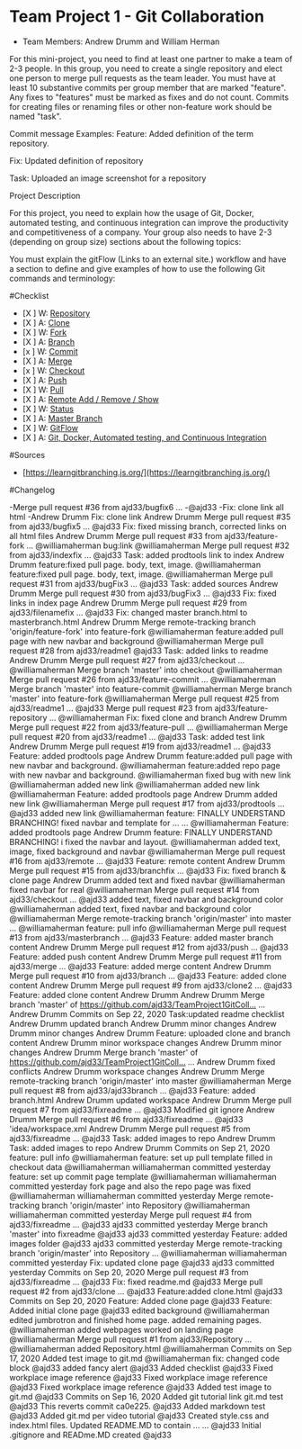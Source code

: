 # Team Project 1 - Git Collaboration

* Team Members: Andrew Drumm and William Herman

For this mini-project, you need to find at least one partner to make a team of 2-3 people.  In this group, you need to create a single repository and elect one person to merge pull requests as the team leader.  You must have at least 10 substantive commits per group member that are marked "feature".  Any fixes to "features" must be marked as fixes and do not count.  Commits for creating files or renaming files or other non-feature work should be named "task".

Commit message Examples:
Feature:  Added definition of the term repository.

Fix: Updated definition of repository

Task: Uploaded an image screenshot for a repository

Project Description

For this project, you need to explain how the usage of Git, Docker, automated testing, and continuous integration can improve the productivity and competitiveness of a company.  Your group also needs to have 2-3 (depending on group size) sections about the following topics:

You must explain the gitFlow (Links to an external site.) workflow and have a section to define and give examples of how to use the following Git commands and terminology:

#Checklist
- [X ] W: [Repository](\Repository.html)
- [X ] A: [Clone](\Clone.html)
- [X ] W: [Fork](\Fork.html)
- [X ] A: [Branch](\Branch.html)
- [x ] W: [Commit](\Commit.html)
- [X ] A: [Merge](\merge.html)
- [x ] W: [Checkout](\Checkout.html)
- [X ] A: [Push](Push.html)
- [X ] W: [Pull](pull.html)
- [X ] A: [Remote Add / Remove / Show](remote.html)
- [X ] W: [Status](status.html)
- [X ] A: [Master Branch](masterbranch.html)
- [X ] W: [GitFlow](gitflow.html)
- [X ] A: [Git, Docker, Automated testing, and Continuous Integration](prodtools.html)
    
    
#Sources
- [https://learngitbranching.js.org/](https://learngitbranching.js.org/)


#Changelog

-Merge pull request #36 from ajd33/bugfix6 …
-@ajd33
-Fix: clone link all html
-Andrew Drumm
Fix: clone link
Andrew Drumm
Merge pull request #35 from ajd33/bugfix5 …
@ajd33
Fix: fixed missing branch, corrected links on all html files
Andrew Drumm
Merge pull request #33 from ajd33/feature-fork …
@williamaherman
bug:link
@williamaherman
Merge pull request #32 from ajd33/indexfix …
@ajd33
Task: added prodtools link to index
Andrew Drumm
feature:fixed pull page. body, text, image.
@williamaherman
feature:fixed pull page. body, text, image.
@williamaherman
Merge pull request #31 from ajd33/bugFix3 …
@ajd33
Task: added sources
Andrew Drumm
Merge pull request #30 from ajd33/bugFix3 …
@ajd33
Fix: fixed links in index page
Andrew Drumm
Merge pull request #29 from ajd33/filenamefix …
@ajd33
Fix: changed master branch.html to masterbranch.html
Andrew Drumm
Merge remote-tracking branch 'origin/feature-fork' into feature-fork
@williamaherman
feature:added pull page with new navbar and background
@williamaherman
Merge pull request #28 from ajd33/readme1
@ajd33
Task: added links to readme
Andrew Drumm
Merge pull request #27 from ajd33/checkout …
@williamaherman
Merge branch 'master' into checkout
@williamaherman
Merge pull request #26 from ajd33/feature-commit …
@williamaherman
Merge branch 'master' into feature-commit
@williamaherman
Merge branch 'master' into feature-fork
@williamaherman
Merge pull request #25 from ajd33/readme1 …
@ajd33
Merge pull request #23 from ajd33/feature-repository …
@williamaherman
Fix: fixed clone and branch
Andrew Drumm
Merge pull request #22 from ajd33/feature-pull …
@williamaherman
Merge pull request #20 from ajd33/readme1 …
@ajd33
Task: added test link
Andrew Drumm
Merge pull request #19 from ajd33/readme1 …
@ajd33
Feature: added prodtools page
Andrew Drumm
feature:added pull page with new navbar and background.
@williamaherman
feature:added repo page with new navbar and background.
@williamaherman
fixed bug with new link
@williamaherman
added new link
@williamaherman
added new link
@williamaherman
Feature: added prodtools page
Andrew Drumm
added new link
@williamaherman
Merge pull request #17 from ajd33/prodtools …
@ajd33
added new link
@williamaherman
feature: FINALLY UNDERSTAND BRANCHING! fixed navbar and template for … …
@williamaherman
Feature: added prodtools page
Andrew Drumm
feature: FINALLY UNDERSTAND BRANCHING! i fixed the navbar and layout.
@williamaherman
added text, image, fixed background and navbar
@williamaherman
Merge pull request #16 from ajd33/remote …
@ajd33
Feature: remote content
Andrew Drumm
Merge pull request #15 from ajd33/branchfix …
@ajd33
Fix: fixed branch & clone page
Andrew Drumm
added text and fixed navbar
@williamaherman
fixed navbar for real
@williamaherman
Merge pull request #14 from ajd33/checkout …
@ajd33
added text, fixed navbar and background color
@williamaherman
added text, fixed navbar and background color
@williamaherman
Merge remote-tracking branch 'origin/master' into master …
@williamaherman
feature: pull info
@williamaherman
Merge pull request #13 from ajd33/masterbranch …
@ajd33
Feature: added master branch content
Andrew Drumm
Merge pull request #12 from ajd33/push …
@ajd33
Feature: added push content
Andrew Drumm
Merge pull request #11 from ajd33/merge …
@ajd33
Feature: added merge content
Andrew Drumm
Merge pull request #10 from ajd33/branch …
@ajd33
Feature: added clone content
Andrew Drumm
Merge pull request #9 from ajd33/clone2 …
@ajd33
Feature: added clone content
Andrew Drumm
Andrew Drumm
Merge branch 'master' of https://github.com/ajd33/TeamProject1GitColl… …
Andrew Drumm
Commits on Sep 22, 2020
Task:updated readme checklist
Andrew Drumm
updated branch
Andrew Drumm
minor changes
Andrew Drumm
minor changes
Andrew Drumm
Feature: uploaded clone and branch content
Andrew Drumm
minor workspace changes
Andrew Drumm
minor changes
Andrew Drumm
Merge branch 'master' of https://github.com/ajd33/TeamProject1GitColl… …
Andrew Drumm
fixed conflicts
Andrew Drumm
workspace changes
Andrew Drumm
Merge remote-tracking branch 'origin/master' into master
@williamaherman
Merge pull request #8 from ajd33/ajd33branch …
@ajd33
Feature: added branch.html
Andrew Drumm
updated workspace
Andrew Drumm
Merge pull request #7 from ajd33/fixreadme …
@ajd33
Modified git ignore
Andrew Drumm
Merge pull request #6 from ajd33/fixreadme …
@ajd33
'idea/workspace.xml
Andrew Drumm
Merge pull request #5 from ajd33/fixreadme …
@ajd33
Task: added images to repo
Andrew Drumm
Task: added images to repo
Andrew Drumm
Commits on Sep 21, 2020
feature: pull info
@williamaherman
feature: set up pull template filled in checkout data
@williamaherman
williamaherman committed yesterday
feature: set up commit page template
@williamaherman
williamaherman committed yesterday
fork page and also the repo page was fixed
@williamaherman
williamaherman committed yesterday
Merge remote-tracking branch 'origin/master' into Repository
@williamaherman
williamaherman committed yesterday
Merge pull request #4 from ajd33/fixreadme …
@ajd33
ajd33 committed yesterday
Merge branch 'master' into fixreadme
@ajd33
ajd33 committed yesterday
Feature: added images folder
@ajd33
ajd33 committed yesterday
Merge remote-tracking branch 'origin/master' into Repository …
@williamaherman
williamaherman committed yesterday
Fix: updated clone page
@ajd33
ajd33 committed yesterday
Commits on Sep 20, 2020
Merge pull request #3 from ajd33/fixreadme …
@ajd33
Fix: fixed readme.md
@ajd33
Merge pull request #2 from ajd33/clone …
@ajd33
Feature:added clone.html
@ajd33
Commits on Sep 20, 2020
Feature: Added clone page
@ajd33
Feature: Added initial clone page
@ajd33
edited background
@williamaherman
edited jumbrotron and finished home page. added remaining pages.
@williamaherman
added webpages worked on landing page
@williamaherman
Merge pull request #1 from ajd33/Repository …
@williamaherman
added Repository.html
@williamaherman
Commits on Sep 17, 2020
Added test image to git.md
@williamaherman
fix: changed code block
@ajd33
added fancy alert
@ajd33
Added checklist
@ajd33
Fixed workplace image reference
@ajd33
Fixed workplace image reference
@ajd33
Fixed workplace image reference
@ajd33
Added test image to git.md
@ajd33
Commits on Sep 16, 2020
Added git tutorial link git.md test
@ajd33
This reverts commit ca0e225.
@ajd33
Added markdown test
@ajd33
Added git.md per video tutorial
@ajd33
Created style.css and index.html files. Updated README.MD to contain … …
@ajd33
Initial .gitignore and READme.MD created
@ajd33

